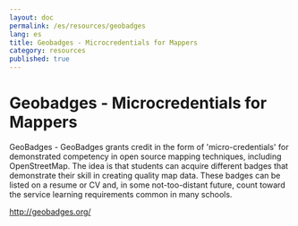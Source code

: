 ```yaml
---
layout: doc
permalink: /es/resources/geobadges
lang: es
title: Geobadges - Microcredentials for Mappers
category: resources
published: true
---
```


Geobadges - Microcredentials for Mappers
=============================

GeoBadges - GeoBadges grants credit in the form of 'micro-credentials' for demonstrated competency in open source mapping techniques, including OpenStreetMap. The idea is that students can acquire different badges that demonstrate their skill in creating quality map data. These badges can be listed on a resume or CV and, in some not-too-distant future, count toward the service learning requirements common in many schools.

<http://geobadges.org/>
